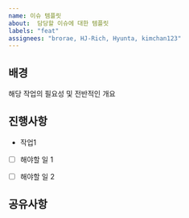 ```yaml
---
name: 이슈 템플릿
about:  담당할 이슈에 대한 템플릿
labels: "feat"
assignees: "brorae, HJ-Rich, Hyunta, kimchan123"
---
```


## 배경

해당 작업의 필요성 및 전반적인 개요

## 진행사항

- 작업1
 - [ ] 해야할 일 1
 - [ ] 해야할 일 2


## 공유사항
